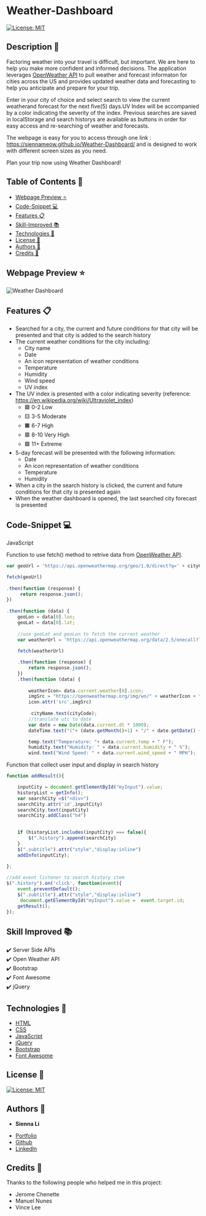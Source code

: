 # Weather-Dashboard
[![License: MIT](https://img.shields.io/badge/License-MIT-yellow.svg)](https://github.com/siennameow/Weather-Dashboard/blob/main/LICENSE)

## Description 📝 

Factoring weather into your travel is difficult, but important. We are here to help you make more confident and informed decisions. The application leverages [OpenWeather API](https://openweathermap.org/api) to pull weather and forecast informaton for cities across the US and provides updated weather data and forecasting to help you anticipate and prepare for your trip. 

Enter in your city of choice and select search to view the current weatherand forecast for the next five(5) days.UV Index will be accompanied by a color indicating the severity of the index. Previous searches are saved in localStorage and search historys are available as buttons in order for easy access and re-searching of weather and forecasts.

The webpage is easy for you to access through one link : https://siennameow.github.io/Weather-Dashboard/ and is designed to work with different screen sizes as you need.

Plan your trip now using Weather Dashboard!


## Table of Contents 📖

* [Webpage Preview ⭐](#webpage-preview-)
* [Code-Snippet 💻](#code-snippet-)
* [Features 📋](#custom-features-)
* [Skill-Improved 📚](#skill-improved-)
* [Technologies 🔧](#technologies-)
* [License 📜](#license-)
* [Authors 👩](#authors-)
* [Credits 🙌](#credits-)

## Webpage Preview ⭐
 
 
![Weather Dashboard](https://user-images.githubusercontent.com/101283174/162595028-ba429cc3-6716-4495-9ce5-182d211419a1.gif)



## Features 📋

- Searched for a city, the current and future conditions for that city will be presented and that city is added to the search history
- The current weather conditions for the city including:
    - City name
    - Date
    - An icon representation of weather conditions
    - Temperature
    - Humidity
    - Wind speed
    - UV index
- The UV index is presented with a color indicating severity (reference: https://en.wikipedia.org/wiki/Ultraviolet_index)
    - 🟩  0-2 Low
    - 🟨  3-5 Moderate
    - 🟧  6-7 High 
    - 🟥  8-10 Very High
    - 🟪  11+ Extreme
- 5-day forecast will be presented with the following information:
    - Date
    - An icon representation of weather conditions
    - Temperature
    - Humidity
- When a city in the search history is clicked, the current and future conditions for that city is presented again
- When the weather dashboard is opened, the last searched city forecast is presented

## Code-Snippet 💻

JavaScript

Function to use fetch() method to retrive data from [OpenWeather API](https://openweathermap.org/api).

```JavaScript
var geoUrl = 'https://api.openweathermap.org/geo/1.0/direct?q=' + cityCode + "," + countryCode + "&limit=5&appid=7d1b285353ccacd5326159e04cfab063"

fetch(geoUrl)
    
.then(function (response) {
     return response.json();
})
    
.then(function (data) {
    geoLon = data[0].lon;
    geoLat = data[0].lat;
    
    //use geoLat and geoLon to fetch the current weather
    var weatherUrl = 'https://api.openweathermap.org/data/2.5/onecall?lat=' + geoLat + "&lon="+ geoLon + "&exclude=minutely,hourly,alerts&units=imperial&appid=7d1b285353ccacd5326159e04cfab063";
            
    fetch(weatherUrl)

    .then(function (response) {
        return response.json();
    })
    .then(function (data) {
 
        weatherIcon= data.current.weather[0].icon;
        imgSrc = "https://openweathermap.org/img/wn/" + weatherIcon + ".png";
        icon.attr('src',imgSrc)
        
         cityName.text(cityCode);
        //translate utc to date
        var date = new Date(data.current.dt * 1000);
        dateTime.text("("+ (date.getMonth()+1) + "/" + date.getDate() + "/" + date.getFullYear() + ")");

        temp.text("Temperature: "+ data.current.temp + " F");
        humidity.text("Humidity: " + data.current.humidity + " %");
        wind.text("Wind Speed: " + data.current.wind_speed + " MPH");
```


Function that collect user input and display in search history

```JavaScript
function addResult(){

    inputCity = document.getElementById("myInput").value;  
    historyList = getInfo();
    var searchCity =$("<div>") 
    searchCity.attr('id',inputCity) 
    searchCity.text(inputCity) 
    searchCity.addClass("h4")

    
    if (historyList.includes(inputCity) === false){
        $(".history").append(searchCity)
    }
    $(".subtitle").attr("style","display:inline")
    addInfo(inputCity);
    
}; 

//add event listener to search history item
$(".history").on('click', function(event){
    event.preventDefault();
    $(".subtitle").attr("style","display:inline")
     document.getElementById("myInput").value =  event.target.id;
    getResult(); 
});
```

## Skill Improved 📚
✔️ Server Side APIs\
✔️ Open Weather API\
✔️ Bootstrap\
✔️ Font Awesome\
✔️ jQuery


## Technologies 🔧

* [HTML](https://developer.mozilla.org/en-US/docs/Web/HTML)
* [CSS](https://developer.mozilla.org/en-US/docs/Web/CSS)
* [JavaScript](https://developer.mozilla.org/en-US/docs/Web/JavaScript)
* [jQuery](https://jquery.com/)
* [Bootstrap](https://getbootstrap.com/)
* [Font Awesome](https://fontawesome.com/)

## License 📜
[![License: MIT](https://img.shields.io/badge/License-MIT-yellow.svg)](https://github.com/siennameow/Weather-Dashboard/blob/main/LICENSE)

## Authors 👩

* **Sienna Li** 

- [Portfolio](#)
- [Github](https://github.com/siennameow)
- [LinkedIn](https://www.linkedin.com/in/hexuanli/)


## Credits 🙌

Thanks to the following people who helped me in this project:
- Jerome Chenette
- Manuel Nunes
- Vince Lee
